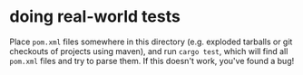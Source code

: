 # doing real-world tests

Place `pom.xml` files somewhere in this directory (e.g. exploded tarballs or git
checkouts of projects using maven), and run `cargo test`, which will find all
`pom.xml` files and try to parse them. If this doesn't work, you've found a bug!
